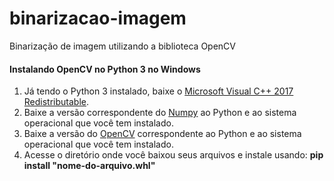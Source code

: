 # binarizacao-imagem

Binarização de imagem utilizando a biblioteca OpenCV

#### Instalando OpenCV no Python 3 no Windows

1. Já tendo o Python 3 instalado, baixe o [Microsoft Visual C++ 2017 Redistributable](https://support.microsoft.com/en-us/help/2977003/the-latest-supported-visual-c-downloads "Baixe o Microsoft Visual C++ 2017 Redistributable").
2. Baixe a versão correspondente do [Numpy](https://www.lfd.uci.edu/~gohlke/pythonlibs/#numpy "Baixe o Numpy") ao Python e ao sistema operacional que você tem instalado.
3. Baixe a versão do [OpenCV](https://www.lfd.uci.edu/~gohlke/pythonlibs/#opencv "Baixe o OpenCV") correspondente ao Python e ao sistema operacional que você tem instalado.
4. Acesse o diretório onde você baixou seus arquivos e instale usando: **pip install "nome-do-arquivo.whl"**
